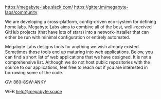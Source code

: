 https://megabyte-labs.slack.com/
https://gitter.im/megabyte-labs/community

We are developing a cross-platform, config-driven eco-system for defining home labs. Megabyte Labs aims to combine all of the best, well-received GitHub projects (that have lots of stars) into a network-installer that can either be run with minimal configuration or entirely automated.

Megabyte Labs designs tools for anything we wish already existed. Sometimes those tools end up maturing into web applications. Below, you can find a short list of web applications that we have designed. It is not a comprehensive list.
Although we do not host public repositories with the source to our applications, feel free to reach out if you are interested in borrowing some of the code.

GV: 860-8SW-ANKY

WEB
help@megabyte.space